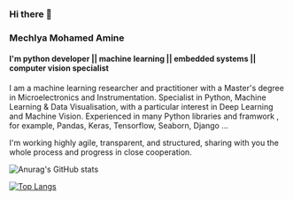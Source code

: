 ### Hi there 👋
### Mechlya Mohamed Amine
#### I'm python developer || machine learning || embedded systems || computer vision specialist

I am a machine learning researcher and practitioner with a Master's degree in Microelectronics and Instrumentation. Specialist in Python, Machine Learning & Data Visualisation, with a particular interest in Deep Learning and Machine Vision. Experienced in many Python libraries and framwork , for example, Pandas, Keras, Tensorflow, Seaborn, Django ...

I'm working highly agile, transparent, and structured, sharing with you the whole process and progress in close cooperation.

![Anurag's GitHub stats](https://github-readme-stats.vercel.app/api?username=mechlya&show_icons=true&theme=merko)

[![Top Langs](https://github-readme-stats.vercel.app/api/top-langs/?username=mechlya)](https://github.com/anuraghazra/github-readme-stats)
